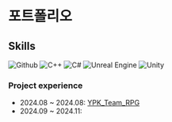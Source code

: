 # 포트폴리오

## Skills  
![Github](https://img.shields.io/badge/GitHub-000?style=flat&logo=github&logoColor=white)
![C++](https://img.shields.io/badge/C++-00599C?style=flat&logo=c%2B%2B&logoColor=white)
![C#](https://img.shields.io/badge/C%23-239120?style=flat&logo=c-sharp&logoColor=white)
![Unreal Engine](https://img.shields.io/badge/Unreal-313131?style=flat&logo=unrealengine)
![Unity](https://img.shields.io/badge/Unity-000?style=flat&logo=unity&logoColor=white)


### Project experience

- 2024.08 ~ 2024.08: [YPK_Team_RPG](https://github.com/iristopvt/YPK_Team_RPG)
- 2024.09 ~ 2024.11: 
